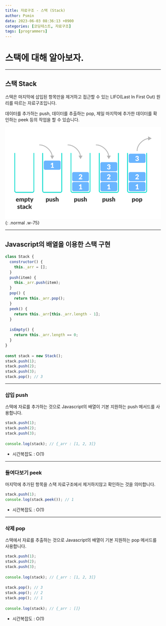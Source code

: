 ```yaml
---
title: 자료구조 - 스택 (Stack)
author: Psmin
data: 2023-06-03 08:36:13 +0900
categories: [코딩테스트, 자료구조]
tags: [programmers]
---
```


# 스택에 대해 알아보자.

---

## 스택 Stack

스택은 마지막에 삽입된 항목만을 제거하고 접근할 수 있는 LIFO(Last In First Out) 원리를 따르는 자료구조입니다.

데이터를 추가하는 push, 데이터를 추출하는 pop, 제일 마지막에 추가한 데이터를 확인하는 peek 등의 작업을 할 수 있습니다.

![stack](/assets/img/stack.png){: .normal .w-75}

---

## Javascript의 배열을 이용한 스택 구현

```js
class Stack {
  constructor() {
    this._arr = [];
  }
  push(item) {
    this._arr.push(item);
  }
  pop() {
    return this._arr.pop();
  }
  peek() {
    return this._arr[this._arr.length - 1];
  }

  isEmpty() {
    return this._arr.length == 0;
  }
}

const stack = new Stack();
stack.push(1);
stack.push(2);
stack.push(3);
stack.pop(); // 3
```

---

### 삽입 push

스택에 자료를 추가하는 것으로 Javascript의 배열이 기본 지원하는 push 메서드를 사용합니다.

```js
stack.push(1);
stack.push(2);
stack.push(3);

console.log(stack); // {_arr : [1, 2, 3]}
```

- 시간복잡도 : O(1)

---

### 들여다보기 peek

마지막에 추가된 항목을 스택 자료구조에서 제거하지않고 확인하는 것을 의미합니다.

```js
stack.push(1);
console.log(stack.peek()); // 1
```

- 시간복잡도 : O(1)

---

### 삭제 pop

스택에서 자료를 추출하는 것으로 Javascript의 배열이 기본 지원하는 pop 메서드를 사용합니다.

```js
stack.push(1);
stack.push(2);
stack.push(3);

console.log(stack); // {_arr : [1, 2, 3]}

stack.pop(); // 3
stack.pop(); // 2
stack.pop(); // 1

console.log(stack); // {_arr : []}
```

- 시간복잡도 : O(1)

